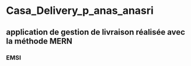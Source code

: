 # Casa_Delivery_p_anas_anasri
## application de gestion de livraison réalisée avec la méthode MERN
### EMSI
